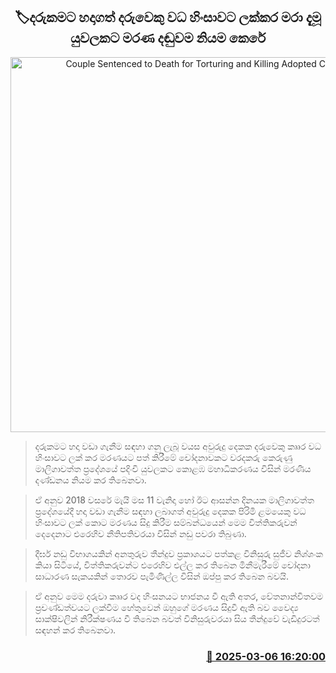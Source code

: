 <p align='center'><b><h2 align='center' title='Couple Sentenced to Death for Torturing and Killing Adopted Child'>🏷දරුකමට හදාගත් දරුවෙකු වධ හිංසාවට ලක්කර මරා දැමූ යුවලකට මරණ දඬුවම නියම කෙරේ</h2></b></p>
<p align='center'><img src='https://helakuru.sgp1.cdn.digitaloceanspaces.com/esana/images/lib/court-gg.jpg' width='600' alt='Couple Sentenced to Death for Torturing and Killing Adopted Child'></p>

> දරුකමට හදා වඩා ගැනීම සඳහා ගනු ලැබූ වයස අවුරුදු දෙකක දරුවෙකු කෲර වධ හිංසාවට ලක් කර මරණයට පත් කිරීමේ චෝදනාවකට වරදකරු කෙරුණු මාලිගාවත්ත ප්‍රදේශයේ පදිංචි යුවලකට කොළඹ මහාධිකරණය විසින් මරණීය දණ්ඩනය නියම කර තිබෙනවා.

> ඒ අනුව 2018 වසරේ මැයි මස 11 වැනිදා හෝ ඊට ආසන්න දිනයක මාලිගාවත්ත ප්‍රදේශයේදී හදා වඩා ගැනීම සඳහා ලබාගත් අවුරුදු දෙකක පිරිමි ළමයෙකු වධ හිංසාවට ලක් කොට මරණය සිදු කිරීම සම්බන්ධයෙන් මෙම විත්තිකරුවන් දෙදෙනාට එරෙහිව නීතිපතිවරයා විසින් නඩු පවරා තිබුණා.

> දීර්ඝ නඩු විභාගයකින් අනතුරුව තීන්දුව ප්‍රකාශයට පත්කළ විනිසුරු සුජීව නිශ්ශංක කියා සිටියේ, විත්තිකරුවන්ට එරෙහිව එල්ල කර තිබෙන මිනීමැරීමේ චෝදනා සාධාරණ සැකයකින් තොරව පැමිණිල්ල විසින් ඔප්පු කර තිබෙන බවයි.

> ඒ අනුව මෙම දරුවා කෲර වද හිංසනයට භාජනය වී ඇති අතර, චේතනාන්විතවම ප්‍රචණ්ඩත්වයට ලක්වීම හේතුවෙන් ඔහුගේ මරණය සිදුවී ඇති බව වෛද්‍ය සාක්ෂිවලින් නිරීක්ෂණය වී තිබෙන බවත් විනිසුරුවරයා සිය තීන්දුවේ වැඩිදුරටත් සඳහන් කර තිබෙනවා.



<h3 align='right'><a href='https://www.helakuru.lk/esana/p/108092/'>📅 2025-03-06 16:20:00</a></h3>
